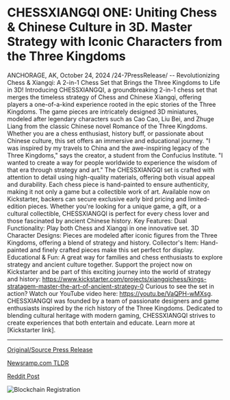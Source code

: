 # CHESSXIANGQI ONE: Uniting Chess & Chinese Culture in 3D. Master Strategy with Iconic Characters from the Three Kingdoms

ANCHORAGE, AK, October 24, 2024 /24-7PressRelease/ -- Revolutionizing Chess & Xiangqi: A 2-in-1 Chess Set that Brings the Three Kingdoms to Life in 3D!  Introducing CHESSXIANGQI, a groundbreaking 2-in-1 chess set that merges the timeless strategy of Chess and Chinese Xiangqi, offering players a one-of-a-kind experience rooted in the epic stories of the Three Kingdoms.  The game pieces are intricately designed 3D miniatures, modeled after legendary characters such as Cao Cao, Liu Bei, and Zhuge Liang from the classic Chinese novel Romance of the Three Kingdoms. Whether you are a chess enthusiast, history buff, or passionate about Chinese culture, this set offers an immersive and educational journey.  "I was inspired by my travels to China and the awe-inspiring legacy of the Three Kingdoms," says the creator, a student from the Confucius Institute. "I wanted to create a way for people worldwide to experience the wisdom of that era through strategy and art."  The CHESSXIANGQI set is crafted with attention to detail using high-quality materials, offering both visual appeal and durability. Each chess piece is hand-painted to ensure authenticity, making it not only a game but a collectible work of art.  Available now on Kickstarter, backers can secure exclusive early bird pricing and limited-edition pieces. Whether you're looking for a unique game, a gift, or a cultural collectible, CHESSXIANGQI is perfect for every chess lover and those fascinated by ancient Chinese history.  Key Features: Dual Functionality: Play both Chess and Xiangqi in one innovative set. 3D Character Designs: Pieces are modeled after iconic figures from the Three Kingdoms, offering a blend of strategy and history. Collector's Item: Hand-painted and finely crafted pieces make this set perfect for display. Educational & Fun: A great way for families and chess enthusiasts to explore strategy and ancient culture together.  Support the project now on Kickstarter and be part of this exciting journey into the world of strategy and history: https://www.kickstarter.com/projects/xiangqichess/kings-stratagem-master-the-art-of-ancient-strategy-0  Curious to see the set in action? Watch our YouTube video here: https://youtu.be/VaQPH-wMXsg.  CHESSXIANGQI was founded by a team of passionate designers and game enthusiasts inspired by the rich history of the Three Kingdoms. Dedicated to blending cultural heritage with modern gaming, CHESSXIANGQI strives to create experiences that both entertain and educate. Learn more at [Kickstarter link]. 

---

[Original/Source Press Release](https://www.24-7pressrelease.com/press-release/515422/chessxiangqi-one-uniting-chess-chinese-culture-in-3d-master-strategy-with-iconic-characters-from-the-three-kingdoms)
                    

[Newsramp.com TLDR](https://newsramp.com/curated-news/revolutionizing-chess-xiangqi-2-in-1-chess-set-brings-three-kingdoms-to-life-in-3d/124aa71150071acbb863231344334a04) 

 



[Reddit Post](https://www.reddit.com/r/Lifestyle_Culture/comments/1gba74d/revolutionizing_chess_xiangqi_2in1_chess_set/) 



![Blockchain Registration](https://cdn.newsramp.app/24-7PressRelease/qrcode/2410/24/pintY9yH.webp)